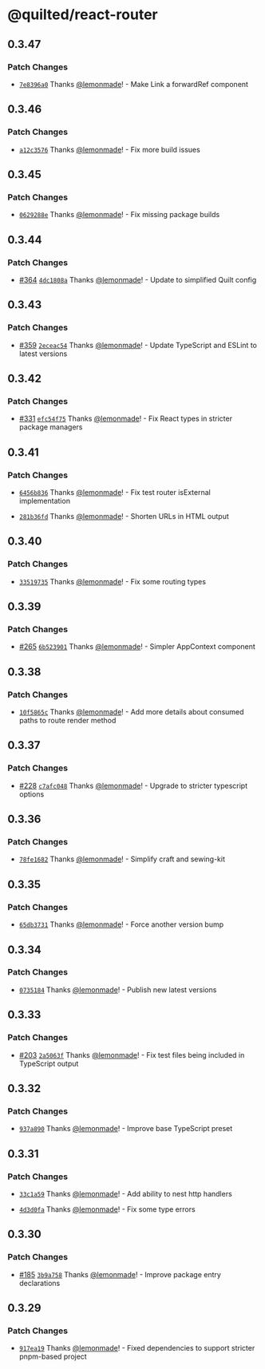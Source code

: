 # @quilted/react-router

## 0.3.47

### Patch Changes

- [`7e8396a0`](https://github.com/lemonmade/quilt/commit/7e8396a0fa550c52eb45216cb7c2477c97b89c91) Thanks [@lemonmade](https://github.com/lemonmade)! - Make Link a forwardRef component

## 0.3.46

### Patch Changes

- [`a12c3576`](https://github.com/lemonmade/quilt/commit/a12c357693b173461f51a35fb7efdd0a9267e471) Thanks [@lemonmade](https://github.com/lemonmade)! - Fix more build issues

## 0.3.45

### Patch Changes

- [`0629288e`](https://github.com/lemonmade/quilt/commit/0629288ee4ba2e2ccfd73fbb216c3559e1a5c77e) Thanks [@lemonmade](https://github.com/lemonmade)! - Fix missing package builds

## 0.3.44

### Patch Changes

- [#364](https://github.com/lemonmade/quilt/pull/364) [`4dc1808a`](https://github.com/lemonmade/quilt/commit/4dc1808a86d15e821b218b528617430cbd8b5b48) Thanks [@lemonmade](https://github.com/lemonmade)! - Update to simplified Quilt config

## 0.3.43

### Patch Changes

- [#359](https://github.com/lemonmade/quilt/pull/359) [`2eceac54`](https://github.com/lemonmade/quilt/commit/2eceac546fa3ee3e2c4d2887ab4a6a021acb52cd) Thanks [@lemonmade](https://github.com/lemonmade)! - Update TypeScript and ESLint to latest versions

## 0.3.42

### Patch Changes

- [#331](https://github.com/lemonmade/quilt/pull/331) [`efc54f75`](https://github.com/lemonmade/quilt/commit/efc54f75cb29ec4143a8e52f577edff518014a6b) Thanks [@lemonmade](https://github.com/lemonmade)! - Fix React types in stricter package managers

## 0.3.41

### Patch Changes

- [`6456b836`](https://github.com/lemonmade/quilt/commit/6456b83631a968793e082fea11cecac2765db53d) Thanks [@lemonmade](https://github.com/lemonmade)! - Fix test router isExternal implementation

* [`281b36fd`](https://github.com/lemonmade/quilt/commit/281b36fd1dc6ea640da23e676b70673ce96d0080) Thanks [@lemonmade](https://github.com/lemonmade)! - Shorten URLs in HTML output

## 0.3.40

### Patch Changes

- [`33519735`](https://github.com/lemonmade/quilt/commit/335197356fe7e5adcd51ed04d7483a38e2eccd26) Thanks [@lemonmade](https://github.com/lemonmade)! - Fix some routing types

## 0.3.39

### Patch Changes

- [#265](https://github.com/lemonmade/quilt/pull/265) [`6b523901`](https://github.com/lemonmade/quilt/commit/6b52390142a0d075d6ce75e014e45cb02f5c6d9a) Thanks [@lemonmade](https://github.com/lemonmade)! - Simpler AppContext component

## 0.3.38

### Patch Changes

- [`10f5865c`](https://github.com/lemonmade/quilt/commit/10f5865cf1d3fafc6448015ded5182b75a70eb1f) Thanks [@lemonmade](https://github.com/lemonmade)! - Add more details about consumed paths to route render method

## 0.3.37

### Patch Changes

- [#228](https://github.com/lemonmade/quilt/pull/228) [`c7afc048`](https://github.com/lemonmade/quilt/commit/c7afc0486d37bc54da704c46cda1166690dda152) Thanks [@lemonmade](https://github.com/lemonmade)! - Upgrade to stricter typescript options

## 0.3.36

### Patch Changes

- [`78fe1682`](https://github.com/lemonmade/quilt/commit/78fe1682e3f258ffca719c7eaaeeac05031dfa80) Thanks [@lemonmade](https://github.com/lemonmade)! - Simplify craft and sewing-kit

## 0.3.35

### Patch Changes

- [`65db3731`](https://github.com/lemonmade/quilt/commit/65db37312192507643bafa672a29d8e63cce823f) Thanks [@lemonmade](https://github.com/lemonmade)! - Force another version bump

## 0.3.34

### Patch Changes

- [`0735184`](https://github.com/lemonmade/quilt/commit/073518430d0fcabab7a2db9c76f8a69dac1fdea5) Thanks [@lemonmade](https://github.com/lemonmade)! - Publish new latest versions

## 0.3.33

### Patch Changes

- [#203](https://github.com/lemonmade/quilt/pull/203) [`2a5063f`](https://github.com/lemonmade/quilt/commit/2a5063fe8e949eaa7829dd5685901b67a06c09c8) Thanks [@lemonmade](https://github.com/lemonmade)! - Fix test files being included in TypeScript output

## 0.3.32

### Patch Changes

- [`937a890`](https://github.com/lemonmade/quilt/commit/937a89009924a7b1d9e2a102028efd97928396e3) Thanks [@lemonmade](https://github.com/lemonmade)! - Improve base TypeScript preset

## 0.3.31

### Patch Changes

- [`33c1a59`](https://github.com/lemonmade/quilt/commit/33c1a59c89fd9aeae81cb6072b4100d706268985) Thanks [@lemonmade](https://github.com/lemonmade)! - Add ability to nest http handlers

* [`4d3d0fa`](https://github.com/lemonmade/quilt/commit/4d3d0fadd1dc4eedd88198506d4f05f446180430) Thanks [@lemonmade](https://github.com/lemonmade)! - Fix some type errors

## 0.3.30

### Patch Changes

- [#185](https://github.com/lemonmade/quilt/pull/185) [`3b9a758`](https://github.com/lemonmade/quilt/commit/3b9a758c5703aa63b93a736e33f88a3bfa393fb8) Thanks [@lemonmade](https://github.com/lemonmade)! - Improve package entry declarations

## 0.3.29

### Patch Changes

- [`917ea19`](https://github.com/lemonmade/quilt/commit/917ea19edbd8ad210675b11ef7f2ebe0c33e0b3e) Thanks [@lemonmade](https://github.com/lemonmade)! - Fixed dependencies to support stricter pnpm-based project
